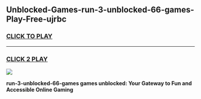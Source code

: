 
## Unblocked-Games-run-3-unblocked-66-games-Play-Free-ujrbc
<h3>
<a href="https://premium76.site?title=run-3-unblocked-66-games&ref=09A">CLICK TO PLAY</a></h3>
<hr>

<h3>
<a href="https://premium76.site?title=run-3-unblocked-66-games&ref=09A">CLICK 2 PLAY</a>
  
</h3>

<a href="https://premium76.site?title=run-3-unblocked-66-games&ref=09A"><img src="https://clearcache.store/games.png"></a>


**run-3-unblocked-66-games games unblocked: Your Gateway to Fun and Accessible Online Gaming**
